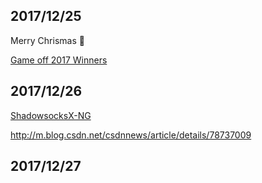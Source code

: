 ## 2017/12/25

Merry Chrismas :christmas_tree:

[Game off 2017 Winners](https://github.com/blog/2483-game-off-2017-winners)

## 2017/12/26

[ShadowsocksX-NG](https://github.com/shadowsocks/ShadowsocksX-NG)

http://m.blog.csdn.net/csdnnews/article/details/78737009

## 2017/12/27

